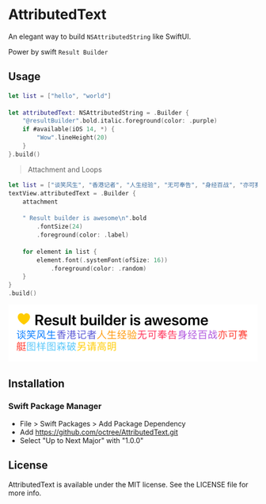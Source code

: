 # AttributedText

An elegant way to build `NSAttributedString` like SwiftUI. 

Power by swift `Result Builder`



## Usage

```swift
let list = ["hello", "world"]

let attributedText: NSAttributedString = .Builder {
    "@resultBuilder".bold.italic.foreground(color: .purple)
    if #available(iOS 14, *) {
        "Wow".lineHeight(20)
    }
}.build()
```



> Attachment and Loops

```swift
let list = ["谈笑风生", "香港记者", "人生经验", "无可奉告", "身经百战", "亦可赛艇", "图样图森破", "另请高明"]
textView.attributedText = .Builder {
    attachment

    " Result builder is awesome\n".bold
        .fontSize(24)
        .foreground(color: .label)

    for element in list {
        element.font(.systemFont(ofSize: 16))
            .foreground(color: .random)
    }
}
.build()
```

![attachment](./Snapshots/attachment.png)

## Installation

### Swift Package Manager
* File > Swift Packages > Add Package Dependency
* Add https://github.com/octree/AttributedText.git
* Select "Up to Next Major" with "1.0.0"



## License

AttributedText is available under the MIT license. See the LICENSE file for more info.